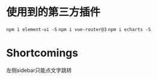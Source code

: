 <h1>使用到的第三方插件</h1>

`npm i element-ui -S`
`npm i vue-router@3`
`npm i echarts -S`

<h1>Shortcomings</h1>

左侧sidebar只能点文字跳转